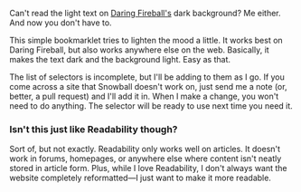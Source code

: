 Can't read the light text on [Daring Fireball's](http://daringfireball.net/) dark background? Me either. And now you don't have to. 

This simple bookmarklet tries to lighten the mood a little. It works best on Daring Fireball, but also works anywhere else on the web. Basically, it makes the text dark and the background light. Easy as that. 

The list of selectors is incomplete, but I'll be adding to them as I go. If you come across a site that Snowball doesn't work on, just send me a note (or, better, a pull request) and I'll add it in. When I make a change, you won't need to do anything. The selector will be ready to use next time you need it. 
 
### Isn't this just like Readability though? 

Sort of, but not exactly. Readability only works well on articles. It doesn't work in forums, homepages, or anywhere else where content isn't neatly stored in article form.  Plus, while I love Readability, I don't always want the website completely reformatted—I just want to make it more readable. 

 